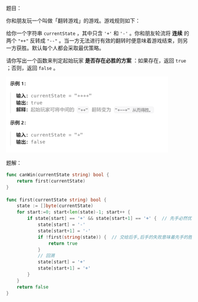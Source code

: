 题目：

你和朋友玩一个叫做「翻转游戏」的游戏。游戏规则如下：

给你一个字符串 `currentState` ，其中只含 `'+'` 和 `'-'` 。你和朋友轮流将 **连续** 的两个 `"++"` 反转成 `"--"` 。当一方无法进行有效的翻转时便意味着游戏结束，则另一方获胜。默认每个人都会采取最优策略。

请你写出一个函数来判定起始玩家 **是否存在必胜的方案** ：如果存在，返回 `true` ；否则，返回 `false` 。

 <img src="294.翻转游戏II.assets/image-20230917134324863.png" alt="image-20230917134324863" style="zoom:50%;" />



题解：

```go
func canWin(currentState string) bool {
    return first(currentState)
}

func first(currentState string) bool {
    state := []byte(currentState)
    for start:=0; start<len(state)-1; start++ {
        if state[start] == '+' && state[start+1] == '+' {  // 先手必然优先选择相邻的'+'进行反转
            state[start] = '-'
            state[start+1] = '-'
            if !first(string(state)) {  // 交给后手,后手的失败意味着先手的胜利
                return true
            }
            // 回溯
            state[start] = '+'
            state[start+1] = '+'
        }
    }
    return false
}
```

